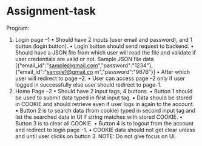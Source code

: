 # Assignment-task

Program:
1. Login page –1
• Should have 2 inputs (user email and password), and 1 button (login button).
• Login button should send request to backend.
• Should have a JSON file from which user will read the file and validate if user credentials
are valid or not.
 Sample JSON file data
[{"email_id":"sample@gmail.com","password":"1234"},{“email_id":"sample1@gmail.co
m","password":"9876"}]
• After which user will redirect to page –2.
• User can access page –2 only if user logged in successfully else user should redirect to
page-1.
2. Home Page –2
• Should have 2 input tags, 4 buttons.
• Button 1 should be used to submit data typed in first input tag.
• Data should be stored in COOKIE and should retrieve even if user logs in again to the
account.
• Button 2 is to search data (from cookie) typed in second input tag and list the searched
data in UI if string matches with stored COOKIE.
• Button 3 is to clear all COOKIE.
• Button 4 is to logout from the account and redirect to login page -1.
• COOKIE data should not get clear unless and until user clicks on button 3.
NOTE: Do not give focus on UI.
